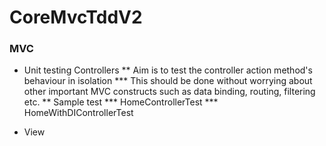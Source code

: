 # CoreMvcTddV2

### MVC 
* Unit testing Controllers
		** Aim is to test the controller action method's behaviour in isolation
			 *** This should be done without worrying about other important MVC constructs such as data binding, routing, filtering etc.
		** Sample test 
			*** HomeControllerTest
			*** HomeWithDIControllerTest
		
* View
